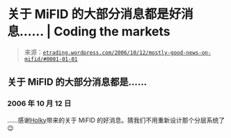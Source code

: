 <!--yml

分类：未分类

date: 2024-05-12 19:49:01

-->

# 关于 MiFID 的大部分消息都是好消息…… | Coding the markets

> 来源：[`etrading.wordpress.com/2006/10/12/mostly-good-news-on-mifid/#0001-01-01`](https://etrading.wordpress.com/2006/10/12/mostly-good-news-on-mifid/#0001-01-01)

## 关于 MiFID 的大部分消息都是……

### 2006 年 10 月 12 日

……感谢[Holky](http://mostly.wordpress.com/2006/10/12/good-news-on-benchmarking-and-best-execution/)带来的关于 MiFID 的好消息。猜我们不用重新设计那个分层系统了😉
